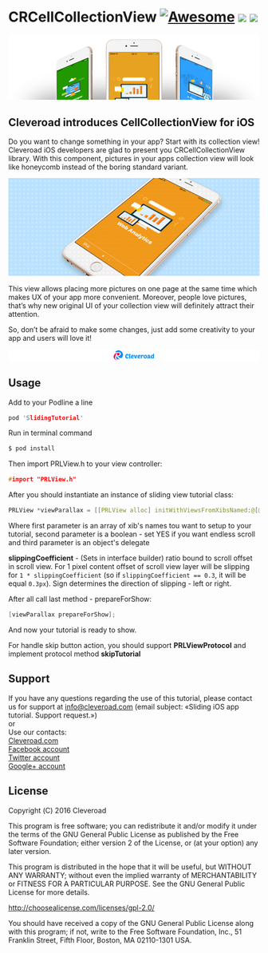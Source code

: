 # CRCellCollectionView [![Awesome](https://cdn.rawgit.com/sindresorhus/awesome/d7305f38d29fed78fa85652e3a63e154dd8e8829/media/badge.svg)](https://github.com/sindresorhus/awesome) <img src="https://www.cleveroad.com/public/comercial/label-ios.svg" height="20"> <a href="https://www.cleveroad.com/?utm_source=github&utm_medium=label&utm_campaign=contacts"><img src="https://www.cleveroad.com/public/comercial/label-cleveroad.svg" height="20"></a>

![Header image](/images/header.jpg)

## Cleveroad introduces CellCollectionView for iOS

Do you want to change something in your app? Start with its collection view! Cleveroad iOS developers are glad to present you CRCellCollectionView library. With this component, pictures in your apps collection view will look like honeycomb instead of the boring standard variant. 

![Demo image](/images/demo.gif)

This view allows placing more pictures on one page at the same time which makes UX of your app more convenient. Moreover, people love pictures, that’s why new original UI of your collection view will definitely attract their attention. 

So, don’t be afraid to make some changes, just add some creativity to your app and users will love it! 

[![Awesome](/images/logo-footer.png)](https://www.cleveroad.com/?utm_source=github&utm_medium=label&utm_campaign=contacts)
<br/>
## Usage

Add to your Podline a line  <br>
```c
pod 'SlidingTutorial'
``` 

Run in terminal command <br>
```c
$ pod install
```

Then import PRLView.h to your view controller:<br>
```c
#import "PRLView.h"
```

After you should instantiate an instance of sliding view tutorial class: <br>

```c
PRLView *viewParallax = [[PRLView alloc] initWithViewsFromXibsNamed:@[@"TestView", @"TestView1", @"TestView2"] infiniteScroll:YES delegate:self];
```

Where first parameter is an array of xib's names tou want to setup to your tutorial, second parameter is a boolean - set YES if you want endless scroll and third parameter is an object's delegate 

**slippingCoefficient** - (Sets in interface builder) ratio bound to scroll offset in scroll view. For 1 pixel content offset of scroll view layer will be slipping for `1 * slippingCoefficient` (so if `slippingCoefficient == 0.3`, it will be equal `0.3px`). Sign determines the direction of slipping - left or right. 

After all call last method - prepareForShow: 
```c
[viewParallax prepareForShow];
```
And now your tutorial is ready to show. 

For handle skip button action, you should support **PRLViewProtocol**  and implement protocol method **skipTutorial**

## Support
If you have any questions regarding the use of this tutorial, please contact us for support
at info@cleveroad.com (email subject: «Sliding iOS app tutorial. Support request.»)
<br>or
<br>Use our contacts:
<br><a href="https://www.cleveroad.com/?utm_source=github&utm_medium=link&utm_campaign=contacts">Cleveroad.com</a>
<br><a href="https://www.facebook.com/cleveroadinc">Facebook account</a>
<br><a href="https://twitter.com/CleveroadInc">Twitter account</a>
<br><a href="https://plus.google.com/+CleveroadInc/">Google+ account</a>

## License

Copyright (С) 2016 Cleveroad

This program is free software; you can redistribute it and/or modify
it under the terms of the GNU General Public License as published by
the Free Software Foundation; either version 2 of the License, or
(at your option) any later version.

This program is distributed in the hope that it will be useful,
but WITHOUT ANY WARRANTY; without even the implied warranty of
MERCHANTABILITY or FITNESS FOR A PARTICULAR PURPOSE.  See the
GNU General Public License for more details.

http://choosealicense.com/licenses/gpl-2.0/

You should have received a copy of the GNU General Public License along
with this program; if not, write to the Free Software Foundation, Inc.,
51 Franklin Street, Fifth Floor, Boston, MA 02110-1301 USA.
